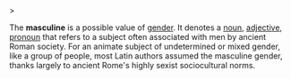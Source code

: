 <!-- markdownlint-disable MD041 -->>
The **masculine** is a possible value of [gender](genus.md). It denotes a [noun](nomen.md), [adjective](adiectivum.md), [pronoun](pronomen.md) that refers to a subject often associated with men by ancient Roman society. For an animate subject of undetermined or mixed gender, like a group of people, most Latin authors assumed the masculine gender, thanks largely to ancient Rome's highly sexist sociocultural norms.
